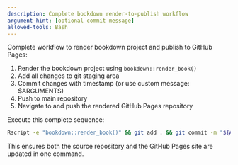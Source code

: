 ```yaml
---
description: Complete bookdown render-to-publish workflow
argument-hint: [optional commit message]
allowed-tools: Bash
---
```


Complete workflow to render bookdown project and publish to GitHub Pages:

1. Render the bookdown project using `bookdown::render_book()`
2. Add all changes to git staging area
3. Commit changes with timestamp (or use custom message: $ARGUMENTS)
4. Push to main repository
5. Navigate to and push the rendered GitHub Pages repository

Execute this complete sequence:
```bash
Rscript -e "bookdown::render_book()" && git add . && git commit -m "${ARGUMENTS:-"Update content and render $(date '+%Y-%m-%d %H:%M')"}" && git push origin main && git -C "../aishidajt9.github.io/DataAnalysisApplication" add . && git -C "../aishidajt9.github.io/DataAnalysisApplication" commit -m "Update rendered site $(date '+%Y-%m-%d %H:%M')" && git -C "../aishidajt9.github.io/DataAnalysisApplication" push origin main
```

This ensures both the source repository and the GitHub Pages site are updated in one command.